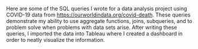 Here are some of the SQL queries I wrote for a data analysis project using COVID-19 data from https://ourworldindata.org/covid-death. 
These queries demonstrate my ability to use aggregate functions, joins, subqueries, and to problem solve when problems with data sets arise. 
After writing these queries, I imported the data into Tableau where I created a dashboard in order to neatly visualize the information.    
